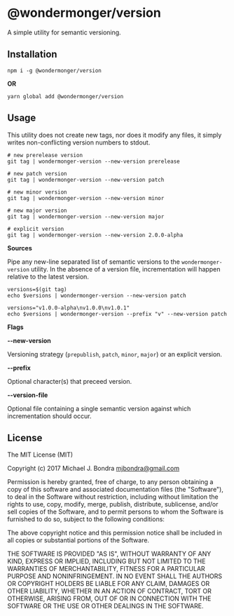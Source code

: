 # @wondermonger/version

A simple utility for semantic versioning.

## Installation

```shell
npm i -g @wondermonger/version
```

**OR**

```shell
yarn global add @wondermonger/version
```

## Usage

This utility does not create new tags, nor does it modify any files, it simply writes non-conflicting version numbers to stdout.

```shell
# new prerelease version
git tag | wondermonger-version --new-version prerelease

# new patch version
git tag | wondermonger-version --new-version patch

# new minor version
git tag | wondermonger-version --new-version minor

# new major version
git tag | wondermonger-version --new-version major

# explicit version
git tag | wondermonger-version --new-version 2.0.0-alpha
```

**Sources**

Pipe any new-line separated list of semantic versions to the `wondermonger-version` utility. In the absence of a version file, incrementation will happen relative to the latest version.

```shell
versions=$(git tag)
echo $versions | wondermonger-version --new-version patch

versions="v1.0.0-alpha\nv1.0.0\nv1.0.1"
echo $versions | wondermonger-version --prefix "v" --new-version patch
```

**Flags**

**--new-version**

 Versioning strategy (`prepublish`, `patch`, `minor`, `major`) or an explicit version.

**--prefix**

Optional character(s) that preceed version.

**--version-file**

Optional file containing a single semantic version against which incrementation should occur.

## License

The MIT License (MIT)

Copyright (c) 2017 Michael J. Bondra <mjbondra@gmail.com>

Permission is hereby granted, free of charge, to any person obtaining a copy
of this software and associated documentation files (the "Software"), to deal
in the Software without restriction, including without limitation the rights
to use, copy, modify, merge, publish, distribute, sublicense, and/or sell
copies of the Software, and to permit persons to whom the Software is
furnished to do so, subject to the following conditions:

The above copyright notice and this permission notice shall be included in all
copies or substantial portions of the Software.

THE SOFTWARE IS PROVIDED "AS IS", WITHOUT WARRANTY OF ANY KIND, EXPRESS OR
IMPLIED, INCLUDING BUT NOT LIMITED TO THE WARRANTIES OF MERCHANTABILITY,
FITNESS FOR A PARTICULAR PURPOSE AND NONINFRINGEMENT. IN NO EVENT SHALL THE
AUTHORS OR COPYRIGHT HOLDERS BE LIABLE FOR ANY CLAIM, DAMAGES OR OTHER
LIABILITY, WHETHER IN AN ACTION OF CONTRACT, TORT OR OTHERWISE, ARISING FROM,
OUT OF OR IN CONNECTION WITH THE SOFTWARE OR THE USE OR OTHER DEALINGS IN THE
SOFTWARE.
